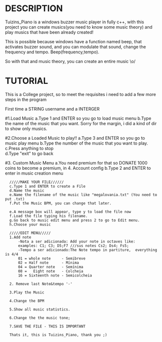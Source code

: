 # DESCRIPTION

  Tuizins_Piano is a windows buzzer music player in fully c++, with this project you can create musics(you need to know some music theory)
and play musics that have been already created! 

  This is possible because windows have a function named beep, that activates buzzer sound, and you can modulate that sound, change the frequency and tempo.
Beep(frequency,tempo).

  So with that and music theory, you can create an entire music \o/

# TUTORIAL
  This is a College project, so to meet the requisites i need to add a few more steps in the program
    
  First time a STRING username and a INTERGER 
  
 #1.Load Music
    a.Type 1 and ENTER so you go to load music menu
    b.Type the name of the music that you want. Sorry for the margin, i did a kind of dir to show only musics.
 
 #2.Choose a Loaded Music to play!!
    a.Type 3 and ENTER so you go to music play menu
    b.Type the number of the music that you want to play.
    c.Press anything to stop  
    d.Type "exit" to go back
    
   
  #3. Custom Music Menu
      a.You need premium for that so DONATE 1000 coins to become a premium, in 4. Account config
      b.Type 2 and ENTER to enter in music creation menu
      
      
      /////MAKE YOUR FILE//////
      c.Type 1 and ENTER to create a File
      d.Name the music 
      e.Name the filename of the music like "megalovania.txt" (You need to put .txt)
      f.Put the Music BPM, you can change that later.
      
      e.A message box will appear, type y to load the file now
      f.Load the file typing his filename.
      g.Go back to music edit menu and press 2 to go to Edit menu.
      h.Choose your music
      
      /////EDIT MENU/////
      1.Add note
          -Nota a ser adicionada: Add your note in octaves like:
          examples: C1; C3; D5;F7 ///sus notes Cs2; Ds4; Fs5;
          -Tempo a ser adicionado:The Note tempo in partiture,  everything is 4/4
          01 = whole note     - Semibreve
          02 = Half note      - Mínima
          04 = Quarter note   - Semínima
          08 =   Eight note   - Colcheia
          16 = Sixteenth note - Semicolcheia
      
      2. Remove last Note&tempo '-'
      
      3.Play the Music
      
      4.Change the BPM
      
      5.Show all music statistics.
      
      6.Change the the music tone;
      
      7.SAVE THE FILE - THIS IS IMPORTANT
      
      Thats it, this is Tuizins_Piano, thank you ;)
         
          
      
 
